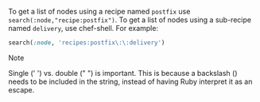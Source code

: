 To get a list of nodes using a recipe named `postfix` use
`search(:node,"recipe:postfix")`. To get a list of nodes using a
sub-recipe named `delivery`, use chef-shell. For example:

```ruby
search(:node, 'recipes:postfix\:\:delivery')
```

<div class="admonition-note">

<p class="admonition-note-title">Note</p>

<div class="admonition-note-text">

Single (' ') vs. double (" ") is important. This is because a backslash
() needs to be included in the string, instead of having Ruby interpret
it as an escape.



</div>

</div>

